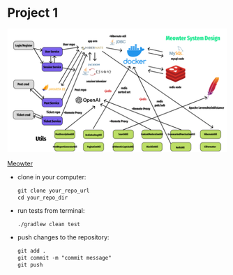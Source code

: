 # Project 1

![SystemDesign](./Meow.png)

[Meowter](Project1_Final.pdf)

<ul>
<li>
clone in your computer: 

```
git clone your_repo_url
cd your_repo_dir
```
</li>

<li>
run tests from terminal:

```
./gradlew clean test
```
</li>

<li>
push changes to the repository:

```
git add . 
git commit -m "commit message"
git push
```
</li>
</ul>
